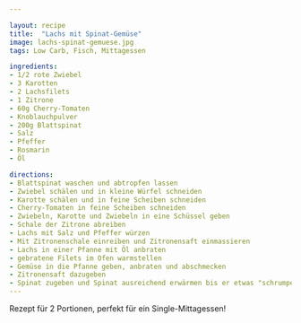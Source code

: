 ```yaml
---

layout: recipe
title:  "Lachs mit Spinat-Gemüse"
image: lachs-spinat-gemuese.jpg
tags: Low Carb, Fisch, Mittagessen

ingredients:
- 1/2 rote Zwiebel
- 3 Karotten
- 2 Lachsfilets
- 1 Zitrone
- 60g Cherry-Tomaten
- Knoblauchpulver
- 200g Blattspinat
- Salz
- Pfeffer
- Rosmarin
- Öl

directions:
- Blattspinat waschen und abtropfen lassen
- Zwiebel schälen und in kleine Würfel schneiden
- Karotte schälen und in feine Scheiben schneiden
- Cherry-Tomaten in feine Scheiben schneiden
- Zwiebeln, Karotte und Zwiebeln in eine Schüssel geben
- Schale der Zitrone abreiben
- Lachs mit Salz und Pfeffer würzen
- Mit Zitronenschale einreiben und Zitronensaft einmassieren
- Lachs in einer Pfanne mit Öl anbraten
- gebratene Filets im Ofen warmstellen
- Gemüse in die Pfanne geben, anbraten und abschmecken
- Zitronensaft dazugeben
- Spinat zugeben und Spinat ausreichend erwärmen bis er etwas "schrumpelt"
---
```


Rezept für 2 Portionen, perfekt für ein Single-Mittagessen!

